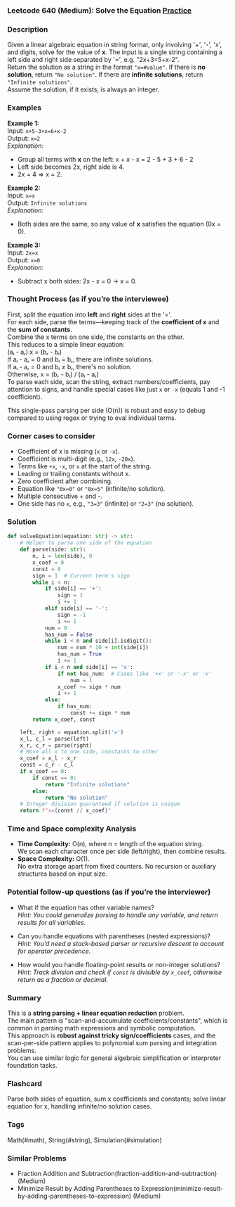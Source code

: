 ### Leetcode 640 (Medium): Solve the Equation [Practice](https://leetcode.com/problems/solve-the-equation)

### Description  
Given a linear algebraic equation in string format, only involving '+', '-', 'x', and digits, solve for the value of **x**. The input is a single string containing a left side and right side separated by '=', e.g. "2x+3=5+x-2".  
Return the solution as a string in the format `"x=#value"`. If there is **no solution**, return `"No solution"`. If there are **infinite solutions**, return `"Infinite solutions"`.  
Assume the solution, if it exists, is always an integer.
  
### Examples  

**Example 1:**  
Input: `x+5-3+x=6+x-2`  
Output: `x=2`  
*Explanation:*
- Group all terms with **x** on the left: x + x - x = 2 - 5 + 3 + 6 - 2  
- Left side becomes 2x, right side is 4.  
- 2x = 4 ⇒ x = 2.

**Example 2:**  
Input: `x=x`  
Output: `Infinite solutions`  
*Explanation:*
- Both sides are the same, so any value of **x** satisfies the equation (0x = 0).

**Example 3:**  
Input: `2x=x`  
Output: `x=0`  
*Explanation:*
- Subtract x both sides: 2x - x = 0 → x = 0.

### Thought Process (as if you’re the interviewee)  
First, split the equation into **left** and **right** sides at the '='.  
For each side, parse the terms—keeping track of the **coefficient of x** and the **sum of constants**.  
Combine the x terms on one side, the constants on the other.  
This reduces to a simple linear equation:  
(aₗ - aᵣ)·x = (bᵣ - bₗ)  
If aₗ - aᵣ = 0 and bₗ = bᵣ, there are infinite solutions.  
If aₗ - aᵣ = 0 and bₗ ≠ bᵣ, there's no solution.  
Otherwise, x = (bᵣ - bₗ) / (aₗ - aᵣ)  
To parse each side, scan the string, extract numbers/coefficients, pay attention to signs, and handle special cases like just `x` or `-x` (equals 1 and -1 coefficient).

This single-pass parsing per side (O(n)) is robust and easy to debug compared to using regex or trying to eval individual terms.

### Corner cases to consider  
- Coefficient of x is missing (`x` or `-x`).
- Coefficient is multi-digit (e.g., `12x`, `-20x`).
- Terms like `+x`, `-x`, or `x` at the start of the string.
- Leading or trailing constants without x.
- Zero coefficient after combining.
- Equation like `"0x=0"` or `"0x=5"` (infinite/no solution).
- Multiple consecutive + and -.
- One side has no `x`, e.g., `"3=3"` (infinite) or `"2=3"` (no solution).

### Solution

```python
def solveEquation(equation: str) -> str:
    # Helper to parse one side of the equation
    def parse(side: str):
        n, i = len(side), 0
        x_coef = 0
        const = 0
        sign = 1  # Current term's sign
        while i < n:
            if side[i] == '+':
                sign = 1
                i += 1
            elif side[i] == '-':
                sign = -1
                i += 1
            num = 0
            has_num = False
            while i < n and side[i].isdigit():
                num = num * 10 + int(side[i])
                has_num = True
                i += 1
            if i < n and side[i] == 'x':
                if not has_num:  # Cases like '+x' or '-x' or 'x'
                    num = 1
                x_coef += sign * num
                i += 1
            else:
                if has_num:
                    const += sign * num
        return x_coef, const

    left, right = equation.split('=')
    x_l, c_l = parse(left)
    x_r, c_r = parse(right)
    # Move all x to one side, constants to other
    x_coef = x_l - x_r
    const = c_r - c_l
    if x_coef == 0:
        if const == 0:
            return "Infinite solutions"
        else:
            return "No solution"
    # Integer division guaranteed if solution is unique
    return f"x={const // x_coef}"

```

### Time and Space complexity Analysis  

- **Time Complexity:** O(n), where n = length of the equation string.  
  We scan each character once per side (left/right), then combine results.
- **Space Complexity:** O(1).  
  No extra storage apart from fixed counters. No recursion or auxiliary structures based on input size.

### Potential follow-up questions (as if you’re the interviewer)  

- What if the equation has other variable names?  
  *Hint: You could generalize parsing to handle any variable, and return results for all variables.*

- Can you handle equations with parentheses (nested expressions)?  
  *Hint: You’d need a stack-based parser or recursive descent to account for operator precedence.*

- How would you handle floating-point results or non-integer solutions?  
  *Hint: Track division and check if `const` is divisible by `x_coef`, otherwise return as a fraction or decimal.*

### Summary
This is a **string parsing + linear equation reduction** problem.  
The main pattern is "scan-and-accumulate coefficients/constants", which is common in parsing math expressions and symbolic computation.  
This approach is **robust against tricky sign/coefficients** cases, and the scan-per-side pattern applies to polynomial sum parsing and integration problems.  
You can use similar logic for general algebraic simplification or interpreter foundation tasks.


### Flashcard
Parse both sides of equation, sum x coefficients and constants; solve linear equation for x, handling infinite/no solution cases.

### Tags
Math(#math), String(#string), Simulation(#simulation)

### Similar Problems
- Fraction Addition and Subtraction(fraction-addition-and-subtraction) (Medium)
- Minimize Result by Adding Parentheses to Expression(minimize-result-by-adding-parentheses-to-expression) (Medium)